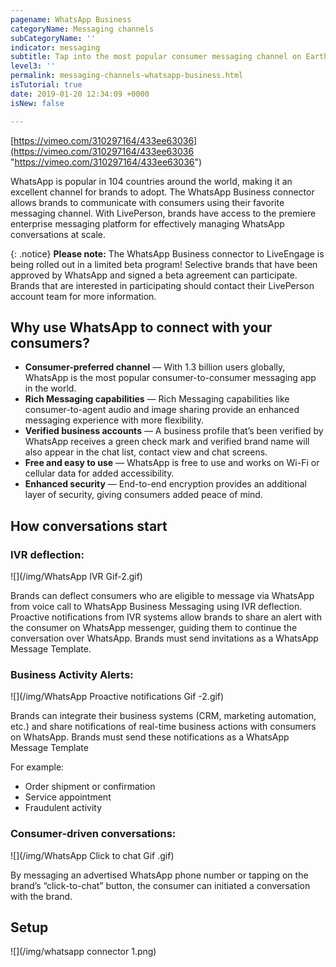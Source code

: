 ```yaml
---
pagename: WhatsApp Business
categoryName: Messaging channels
subCategoryName: ''
indicator: messaging
subtitle: Tap into the most popular consumer messaging channel on Earth
level3: ''
permalink: messaging-channels-whatsapp-business.html
isTutorial: true
date: 2019-01-20 12:34:09 +0000
isNew: false

---
```

[https://vimeo.com/310297164/433ee63036](https://vimeo.com/310297164/433ee63036 "https://vimeo.com/310297164/433ee63036")

WhatsApp is popular in 104 countries around the world, making it an excellent channel for brands to adopt. The WhatsApp Business connector allows brands to communicate with consumers using their favorite messaging channel. With LivePerson, brands have access to the premiere enterprise messaging platform for effectively managing WhatsApp conversations at scale.

{: .notice}
**Please note:** The WhatsApp Business connector to LiveEngage is being rolled out in a limited beta program! Selective brands that have been approved by WhatsApp and signed a beta agreement can participate. Brands that are interested in participating should contact their LivePerson account team for more information.

## Why use WhatsApp to connect with your consumers?

* **Consumer-preferred channel** — With 1.3 billion users globally, WhatsApp is the most popular consumer-to-consumer messaging app in the world.
* **Rich Messaging capabilities** — Rich Messaging capabilities like consumer-to-agent audio and image sharing provide an enhanced messaging experience with more flexibility.
* **Verified business accounts** — A business profile that’s been verified by WhatsApp receives a green check mark and verified brand name will also appear in the chat list, contact view and chat screens.
* **Free and easy to use** — WhatsApp is free to use and works on Wi-Fi or cellular data for added accessibility.
* **Enhanced security** — End-to-end encryption provides an additional layer of security, giving consumers added peace of mind.

## How conversations start

### IVR deflection:

![](/img/WhatsApp IVR Gif-2.gif)

Brands can deflect consumers who are eligible to message via WhatsApp from voice call to WhatsApp Business Messaging using IVR deflection. Proactive notifications from IVR systems allow brands to share an alert with the consumer on WhatsApp messenger, guiding them to continue the conversation over WhatsApp. Brands must send invitations as a WhatsApp Message Template.

### Business Activity Alerts:

![](/img/WhatsApp Proactive notifications Gif -2.gif)

Brands can integrate their business systems (CRM, marketing automation, etc.) and share notifications of real-time business actions with consumers on WhatsApp. Brands must send these notifications as a WhatsApp Message Template

For example:

* Order shipment or confirmation
* Service appointment
* Fraudulent activity

### Consumer-driven conversations:

![](/img/WhatsApp Click to chat Gif .gif)

By messaging an advertised WhatsApp phone number or tapping on the brand’s “click-to-chat” button, the consumer can initiated a conversation with the brand.

## Setup

![](/img/whatsapp connector 1.png)